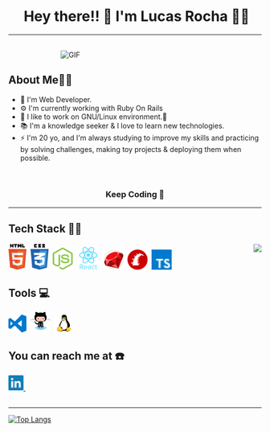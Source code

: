 
# <h1 align="center">️ Hey there!! 👋 I'm Lucas Rocha 🎯🚀</h1>

---

</br>

<img align="right" alt="GIF" width="400" src="https://media.giphy.com/media/L8K62iTDkzGX6/giphy.gif"/>

</br>

## About Me👨‍🎓

- 🔭 I'm Web Developer. <br />
- ⚙ I'm currently working with Ruby On Rails <br />
- 🤖 I like to work on GNU/Linux environment.🐧<br />
- 📚 I'm a knowledge seeker & I love to learn new technologies. <br />
- ⚡️ I'm 20 yo, and I'm always studying to improve my skills and practicing by solving challenges, making toy projects & deploying them when possible.
</br>

### <p align="center">Keep Coding 🤟 </p>

<!-- - 🌱 I’m currently learning ReactJs -->
<!-- - 👯 I’m looking to collaborate on ... -->
<!-- - 🤔 I’m looking for help with ... -->
<!-- - 💬 Ask me about ... -->
  <!-- - 😄 Pronouns: ... -->
  <!-- - ⚡️ Fun fact: ... -->

---

## Tech Stack 👨‍💻

 <img  align="right" src="https://github-readme-stats.vercel.app/api?username=lucasgrocha&show_icons=true&theme=dracula&count_private=true">

<img width="36px" alt="html" src="https://github.com/lucasgrocha/lucasgrocha/blob/master/assets/html5.svg">&nbsp;
<img width="36px" alt="css" src="https://github.com/lucasgrocha/lucasgrocha/blob/master/assets/css3.svg">&nbsp;
<img width="40px" alt="nodejs" src="https://github.com/lucasgrocha/lucasgrocha/blob/master/assets/nodejs.svg">&nbsp;
<img width="46px" alt="react" src="https://github.com/lucasgrocha/lucasgrocha/blob/master/assets/react.svg">&nbsp;
<img width="40px" alt="ruby" src="https://github.com/lucasgrocha/lucasgrocha/blob/master/assets/ruby.svg">&nbsp;
<img width="40px" alt="rails" src="https://github.com/lucasgrocha/lucasgrocha/blob/master/assets/rails.svg">&nbsp;
<img width="40px" alt="typescript" src="https://github.com/lucasgrocha/lucasgrocha/blob/master/assets/typescript.svg">&nbsp;


## Tools 💻
<img width="36px" alt="vscode" src="https://github.com/lucasgrocha/lucasgrocha/blob/master/assets/visual-studio-code.svg">&nbsp;
<img width="40px" alt="github" src="https://github.com/lucasgrocha/lucasgrocha/blob/master/assets/github.svg">&nbsp;
<img width="36px" alt="linux" src="https://github.com/lucasgrocha/lucasgrocha/blob/master/assets/linux.svg">&nbsp;

## You can reach me at ☎️

<a href="https://www.linkedin.com/in/lucas-g-rocha" display="inline">
        <img width="30px" alt="LinkedIn" src="https://github.com/lucasgrocha/lucasgrocha/blob/master/assets/linkedin.svg">&nbsp;
</a>

</br>
</br>
<hr />

[![Top Langs](https://github-readme-stats.vercel.app/api/top-langs/?username=lucasgrocha&layout=compact)](https://github.com/lucasgrocha/lucasgrocha)

<!-- [![Total Visitors](http://hits.dwyl.com/lucasgrocha/lucasgrocha.svg)](http://hits.dwyl.com/lucasgrocha/lucasgrocha) -->
<!-- <p align="center"> <img src="https://komarev.com/ghpvc/?username=lucasgrocha" alt="lucasgrocha" /> </p> -->
